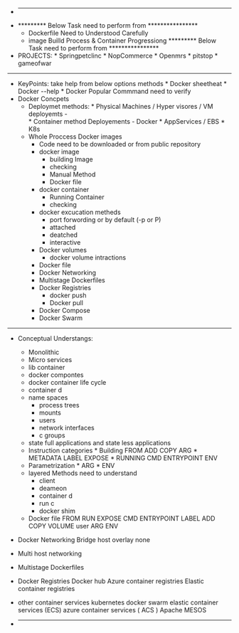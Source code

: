 * ------------------------------------------------------------
* ********* Below Task need to perform from ****************
    * Dockerfile Need to Understood Carefully
    * image Builld Process & Container Progressiong
********* Below Task need to perform from **************** 
* PROJECTS:
       * Springpetclinc
       * NopCommerce
       * Openmrs
       * pitstop
       * gameofwar 
----------------------------------------------------------------
* KeyPoints: take help from below options methods
       * Docker sheetheat 
       * Docker --help
       * Docker Popular Commmand need to verify
* Docker Concpets
  * Deploymet methods:
        * Physical Machines / Hyper visores / VM deployemts -  
        * Container method Deployements - Docker 
        * AppServices / EBS
        * K8s
  * Whole Proccess Docker images
    *  Code need to be downloaded or from public repository
    *  docker image
          * building Image
          * checking
          * Manual Method
          * Docker file
    *  docker container
          * Running Container
          * checking
    *  docker excucation metheds
          * port forwording or by default (-p or P)
          * attached
	      * deatched
	      * interactive
    *   Docker volumes
          *  docker volume intractions
    *   Docker file
    *   Docker Networking
    *   Multistage Dockerfiles
    *   Docker Registries 
          * docker push
          * Docker pull
    * Docker Compose
    * Docker Swarm

-----------------------------------
* Conceptual Understangs:
  *  Monolithic
  *  Micro services
  *  lib container
  *  docker compontes
  *  docker container life cycle
  *  container d
  *  name spaces
        * process trees
        * mounts
        * users
        * network interfaces
        * c groups
  * state full applications  and state less applications
  *  Instruction categories
          * Building
              FROM
              ADD
              COPY
              ARG
          * METADATA
              LABEL
              EXPOSE
          * RUNNING
               CMD
               ENTRYPOINT
               ENV
  * Parametrization
          *    ARG
          *    ENV 
  * layered Methods need to understand
      * client
	  * deameon
	  * container d
	  * run c
	  * docker shim
  *   Docker file
           FROM
           RUN
           EXPOSE
           CMD
           ENTRYPOINT
           LABEL
           ADD
           COPY
           VOLUME
	       user
	       ARG
	       ENV

* Docker Networking
    Bridge
	host
	overlay
	none
* Multi host networking 
* Multistage Dockerfiles
* Docker Registries
    Docker hub
	Azure container registries
	Elastic container registries
* other container services
   kubernetes
   docker swarm
   elastic container services (ECS)
   azure container services  ( ACS )
   Apache MESOS
 * -----------------------------------------------------------------------
